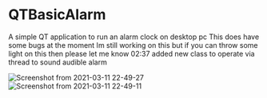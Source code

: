 # QTBasicAlarm
A simple QT  application to run an alarm clock on desktop  pc 
This does have some  bugs at the moment Im still working on this  but if you can throw some light on this then please let me know 
02:37 added new class  to operate via thread to  sound audible alarm 

![Screenshot from 2021-03-11 22-49-27](https://user-images.githubusercontent.com/56449074/110889581-7139ad80-82bc-11eb-86fa-d9d9075b7e6d.png)
![Screenshot from 2021-03-11 22-49-11](https://user-images.githubusercontent.com/56449074/110889590-74349e00-82bc-11eb-9584-03d04f1609a1.png)

